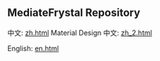 ## MediateFrystal Repository

中文: [zh.html](https://mediatefrystal.github.io/zh.html)
Material Design 中文: [zh_2.html](https://mediatefrystal.github.io/zh_2.html)

English: [en.html](https://mediatefrystal.github.io/en.html)
